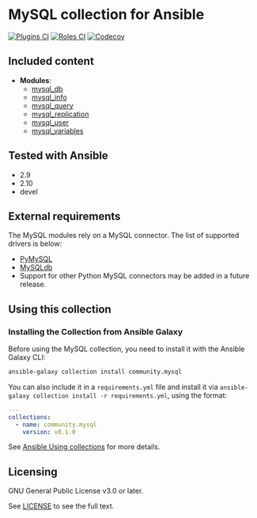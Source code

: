 # MySQL collection for Ansible
[![Plugins CI](https://github.com/ansible-collections/community.mysql/workflows/Plugins%20CI/badge.svg?event=push)](https://github.com/ansible-collections/community.mysql/actions?query=workflow%3A"Plugins+CI") [![Roles CI](https://github.com/ansible-collections/community.mysql/workflows/Roles%20CI/badge.svg?event=push)](https://github.com/ansible-collections/community.mysql/actions?query=workflow%3A"Roles+CI") [![Codecov](https://img.shields.io/codecov/c/github/ansible-collections/community.mysql)](https://codecov.io/gh/ansible-collections/community.mysql)

## Included content

- **Modules**:
  - [mysql_db](https://docs.ansible.com/ansible/latest/modules/mysql_db_module.html)
  - [mysql_info](https://docs.ansible.com/ansible/latest/modules/mysql_info_module.html)
  - [mysql_query](https://docs.ansible.com/ansible/latest/modules/mysql_query_module.html)
  - [mysql_replication](https://docs.ansible.com/ansible/latest/modules/mysql_replication_module.html)
  - [mysql_user](https://docs.ansible.com/ansible/latest/modules/mysql_user_module.html)
  - [mysql_variables](https://docs.ansible.com/ansible/latest/modules/mysql_variables_module.html)

## Tested with Ansible

- 2.9
- 2.10
- devel

## External requirements

The MySQL modules rely on a MySQL connector.  The list of supported drivers is below:

- [PyMySQL](https://github.com/PyMySQL/PyMySQL)
- [MySQLdb](https://github.com/PyMySQL/mysqlclient-python)
- Support for other Python MySQL connectors may be added in a future release.

## Using this collection

### Installing the Collection from Ansible Galaxy

Before using the MySQL collection, you need to install it with the Ansible Galaxy CLI:

```bash
ansible-galaxy collection install community.mysql
```

You can also include it in a `requirements.yml` file and install it via `ansible-galaxy collection install -r requirements.yml`, using the format:

```yaml
---
collections:
  - name: community.mysql
    version: v0.1.0
```

See [Ansible Using collections](https://docs.ansible.com/ansible/latest/user_guide/collections_using.html) for more details.

## Licensing

<!-- Include the appropriate license information here and a pointer to the full licensing details. If the collection contains modules migrated from the ansible/ansible repo, you must use the same license that existed in the ansible/ansible repo. See the GNU license example below. -->

GNU General Public License v3.0 or later.

See [LICENSE](https://www.gnu.org/licenses/gpl-3.0.txt) to see the full text.
